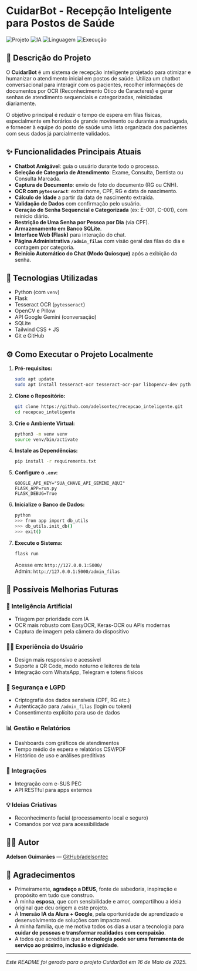 # CuidarBot - Recepção Inteligente para Postos de Saúde



![Projeto](https://img.shields.io/badge/Projeto-CuidarBot-green?style=for-the-badge&logo=leaflet)
![IA](https://img.shields.io/badge/IA-Gemini-blue?style=for-the-badge&logo=google)
![Linguagem](https://img.shields.io/badge/Python-3.x-yellow?style=for-the-badge&logo=python)
![Execução](https://img.shields.io/badge/Executado_em-Google%20Colab-orange?style=for-the-badge&logo=googlecolab)



## 📝 Descrição do Projeto

O **CuidarBot** é um sistema de recepção inteligente projetado para otimizar e humanizar o atendimento inicial em postos de saúde. Utiliza um chatbot conversacional para interagir com os pacientes, recolher informações de documentos por OCR (Reconhecimento Ótico de Caracteres) e gerar senhas de atendimento sequenciais e categorizadas, reiniciadas diariamente.

O objetivo principal é reduzir o tempo de espera em filas físicas, especialmente em horários de grande movimento ou durante a madrugada, e fornecer à equipe do posto de saúde uma lista organizada dos pacientes com seus dados já parcialmente validados.

## ✨ Funcionalidades Principais Atuais

* **Chatbot Amigável**: guia o usuário durante todo o processo.
* **Seleção de Categoria de Atendimento**: Exame, Consulta, Dentista ou Consulta Marcada.
* **Captura de Documento**: envio de foto do documento (RG ou CNH).
* **OCR com `pytesseract`**: extrai nome, CPF, RG e data de nascimento.
* **Cálculo de Idade** a partir da data de nascimento extraída.
* **Validação de Dados** com confirmação pelo usuário.
* **Geração de Senha Sequencial e Categorizada** (ex: E-001, C-001), com reinício diário.
* **Restrição de Uma Senha por Pessoa por Dia** (via CPF).
* **Armazenamento em Banco SQLite**.
* **Interface Web (Flask)** para interação do chat.
* **Página Administrativa `/admin_filas`** com visão geral das filas do dia e contagem por categoria.
* **Reinício Automático do Chat (Modo Quiosque)** após a exibição da senha.

## 🚀 Tecnologias Utilizadas

* Python (com `venv`)
* Flask
* Tesseract OCR (`pytesseract`)
* OpenCV e Pillow
* API Google Gemini (conversação)
* SQLite
* Tailwind CSS + JS
* Git e GitHub

## ⚙️ Como Executar o Projeto Localmente

1. **Pré-requisitos:**
    ```bash
    sudo apt update
    sudo apt install tesseract-ocr tesseract-ocr-por libopencv-dev python3-opencv
    ```

2. **Clone o Repositório:**
    ```bash
    git clone https://github.com/adelsontec/recepcao_inteligente.git
    cd recepcao_inteligente
    ```

3. **Crie o Ambiente Virtual:**
    ```bash
    python3 -m venv venv
    source venv/bin/activate
    ```

4. **Instale as Dependências:**
    ```bash
    pip install -r requirements.txt
    ```

5. **Configure o `.env`:**
    ```
    GOOGLE_API_KEY="SUA_CHAVE_API_GEMINI_AQUI"
    FLASK_APP=run.py
    FLASK_DEBUG=True
    ```

6. **Inicialize o Banco de Dados:**
    ```bash
    python
    >>> from app import db_utils
    >>> db_utils.init_db()
    >>> exit()
    ```

7. **Execute o Sistema:**
    ```bash
    flask run
    ```
    Acesse em: `http://127.0.0.1:5000/`  
    Admin: `http://127.0.0.1:5000/admin_filas`

## 🔮 Possíveis Melhorias Futuras

### 🧠 Inteligência Artificial
* Triagem por prioridade com IA
* OCR mais robusto com EasyOCR, Keras-OCR ou APIs modernas
* Captura de imagem pela câmera do dispositivo

### 🧑‍⚕️ Experiência do Usuário
* Design mais responsivo e acessível
* Suporte a QR Code, modo noturno e leitores de tela
* Integração com WhatsApp, Telegram e totens físicos

### 🔐 Segurança e LGPD
* Criptografia dos dados sensíveis (CPF, RG etc.)
* Autenticação para `/admin_filas` (login ou token)
* Consentimento explícito para uso de dados

### 📊 Gestão e Relatórios
* Dashboards com gráficos de atendimentos
* Tempo médio de espera e relatórios CSV/PDF
* Histórico de uso e análises preditivas

### 🔌 Integrações
* Integração com e-SUS PEC
* API RESTful para apps externos

### 💡 Ideias Criativas
* Reconhecimento facial (processamento local e seguro)
* Comandos por voz para acessibilidade

## 👨‍💻 Autor

**Adelson Guimarães** — [GitHub/adelsontec](https://github.com/adelsontec)

## 🙏 Agradecimentos

* Primeiramente, **agradeço a DEUS**, fonte de sabedoria, inspiração e propósito em tudo que construo.  
* À minha **esposa**, que com sensibilidade e amor, compartilhou a ideia original que deu origem a este projeto.  
* À **Imersão IA da Alura + Google**, pela oportunidade de aprendizado e desenvolvimento de soluções com impacto real.  
* À minha família, que me motiva todos os dias a usar a tecnologia para **cuidar de pessoas e transformar realidades com compaixão**.  
* A todos que acreditam que **a tecnologia pode ser uma ferramenta de serviço ao próximo, inclusão e dignidade**.

---

*Este README foi gerado para o projeto CuidarBot em 16 de Maio de 2025.*